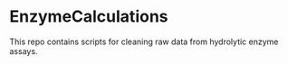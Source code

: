 # EnzymeCalculations

This repo contains scripts for cleaning raw data from hydrolytic enzyme assays. 